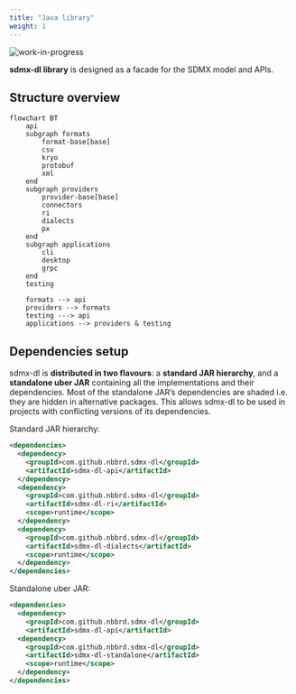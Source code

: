 ```yaml
---
title: "Java library"
weight: 1
---
```


![_work-in-progress_](https://img.shields.io/badge/-work_in_progress-E2BC4A)

**sdmx-dl library** is designed as a facade for the SDMX model and APIs.

## Structure overview

```mermaid
flowchart BT
    api
    subgraph formats
        format-base[base]
        csv
        kryo
        protobuf
        xml
    end
    subgraph providers
        provider-base[base]
        connectors
        ri
        dialects
        px
    end
    subgraph applications
        cli
        desktop
        grpc
    end
    testing

    formats --> api
    providers --> formats
    testing ---> api
    applications --> providers & testing
```

## Dependencies setup

sdmx-dl is **distributed in two flavours**: a **standard JAR hierarchy**, and a **standalone uber JAR** containing all the implementations and their dependencies.
Most of the standalone JAR’s dependencies are shaded i.e. they are hidden in alternative packages.
This allows sdmx-dl to be used in projects with conflicting versions of its dependencies.

Standard JAR hierarchy:

```xml
<dependencies>
  <dependency>
    <groupId>com.github.nbbrd.sdmx-dl</groupId>
    <artifactId>sdmx-dl-api</artifactId>
  </dependency>
  <dependency>
    <groupId>com.github.nbbrd.sdmx-dl</groupId>
    <artifactId>sdmx-dl-ri</artifactId>
    <scope>runtime</scope>
  </dependency>
  <dependency>
    <groupId>com.github.nbbrd.sdmx-dl</groupId>
    <artifactId>sdmx-dl-dialects</artifactId>
    <scope>runtime</scope>
  </dependency>
</dependencies>
```

Standalone uber JAR:

```xml
<dependencies>
  <dependency>
    <groupId>com.github.nbbrd.sdmx-dl</groupId>
    <artifactId>sdmx-dl-api</artifactId>
  <dependency>
    <groupId>com.github.nbbrd.sdmx-dl</groupId>
    <artifactId>sdmx-dl-standalone</artifactId>
    <scope>runtime</scope>
  </dependency>
</dependencies>
```
